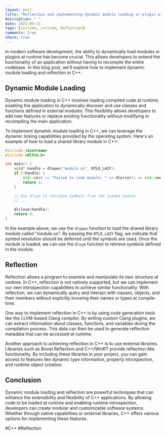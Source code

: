 ```yaml
---
layout: post
title: "Reflection and implementing dynamic module loading or plugin architectures in C++."
description: " "
date: 2023-09-21
tags: [include, include, Reflection]
comments: true
share: true
---
```


In modern software development, the ability to dynamically load modules or plugins at runtime has become crucial. This allows developers to extend the functionality of an application without having to recompile the entire codebase. In this blog post, we'll explore how to implement dynamic module loading and reflection in C++.

## Dynamic Module Loading

Dynamic module loading in C++ involves loading compiled code at runtime, enabling the application to dynamically discover and use classes and functions defined in external modules. This flexibility allows developers to add new features or replace existing functionality without modifying or recompiling the main application.

To implement dynamic module loading in C++, we can leverage the dynamic linking capabilities provided by the operating system. Here's an example of how to load a shared library module in C++:

```cpp
#include <iostream>
#include <dlfcn.h>

int main() {
    void* handle = dlopen("module.so", RTLD_LAZY);
    if (!handle) {
        std::cerr << "Failed to load module: " << dlerror() << std::endl;
        return 1;
    }

    // Use dlsym to retrieve symbols from the loaded module
    // ...

    dlclose(handle);
    return 0;
}
```

In the example above, we use the `dlopen` function to load the shared library module called "module.so". By passing the `RTLD_LAZY` flag, we indicate that symbol resolution should be deferred until the symbols are used. Once the module is loaded, we can use the `dlsym` function to retrieve symbols defined in the module.

## Reflection

Reflection allows a program to examine and manipulate its own structure at runtime. In C++, reflection is not natively supported, but we can implement our own introspection capabilities to achieve similar functionality. With reflection, we can dynamically query and interact with classes, objects, and their members without explicitly knowing their names or types at compile-time.

One way to implement reflection in C++ is by using code generation tools like the LLVM-based Clang compiler. By writing custom Clang plugins, we can extract information about classes, functions, and variables during the compilation process. This data can then be used to generate reflection metadata that can be accessed at runtime.

Another approach to achieving reflection in C++ is to use external libraries. Libraries such as Boost.Reflection and C++/WinRT provide reflection-like functionality. By including these libraries in your project, you can gain access to features like dynamic type information, property introspection, and runtime object creation.

## Conclusion

Dynamic module loading and reflection are powerful techniques that can enhance the extensibility and flexibility of C++ applications. By allowing code to be loaded at runtime and enabling runtime introspection, developers can create modular and customizable software systems. Whether through native capabilities or external libraries, C++ offers various options for implementing these features.

#C++ #Reflection